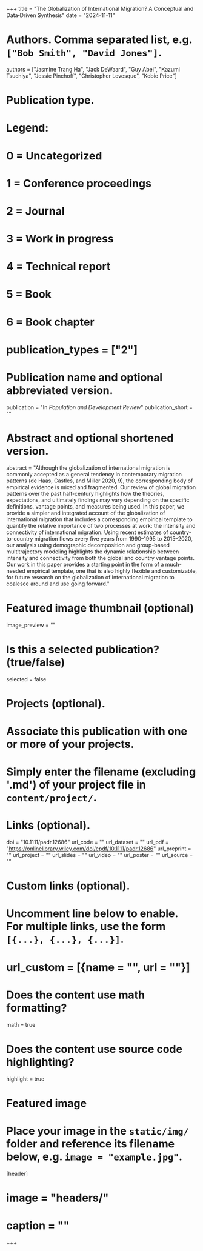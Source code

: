 +++
title = "The Globalization of International Migration? A Conceptual and Data‐Driven Synthesis"
date = "2024-11-11"

# Authors. Comma separated list, e.g. `["Bob Smith", "David Jones"]`.
authors = ["Jasmine Trang Ha", "Jack DeWaard", "Guy Abel", "Kazumi Tsuchiya", "Jessie Pinchoff", "Christopher Levesque", "Kobie Price"]


# Publication type.
# Legend:
# 0 = Uncategorized
# 1 = Conference proceedings
# 2 = Journal
# 3 = Work in progress
# 4 = Technical report
# 5 = Book
# 6 = Book chapter
# publication_types = ["2"]

# Publication name and optional abbreviated version.
publication = "In *Population and Development Review*"
publication_short = ""

# Abstract and optional shortened version.
abstract = "Although the globalization of international migration is commonly accepted as a general tendency in contemporary migration patterns (de Haas, Castles, and Miller 2020, 9), the corresponding body of empirical evidence is mixed and fragmented. Our review of global migration patterns over the past half-century highlights how the theories, expectations, and ultimately findings may vary depending on the specific definitions, vantage points, and measures being used. In this paper, we provide a simpler and integrated account of the globalization of international migration that includes a corresponding empirical template to quantify the relative importance of two processes at work: the intensity and connectivity of international migration. Using recent estimates of country-to-country migration flows every five years from 1990–1995 to 2015–2020, our analysis using demographic decomposition and group-based multitrajectory modeling highlights the dynamic relationship between intensity and connectivity from both the global and country vantage points. Our work in this paper provides a starting point in the form of a much-needed empirical template, one that is also highly flexible and customizable, for future research on the globalization of international migration to coalesce around and use going forward."

# Featured image thumbnail (optional)
image_preview = ""

# Is this a selected publication? (true/false)
selected = false

# Projects (optional).
#   Associate this publication with one or more of your projects.
#   Simply enter the filename (excluding '.md') of your project file in `content/project/`.


# Links (optional).
doi = "10.1111/padr.12686" 
url_code = ""
url_dataset = ""
url_pdf = "https://onlinelibrary.wiley.com/doi/epdf/10.1111/padr.12686"
url_preprint = ""
url_project = ""
url_slides = ""
url_video = ""
url_poster = ""
url_source = ""

# Custom links (optional).
#   Uncomment line below to enable. For multiple links, use the form `[{...}, {...}, {...}]`.
# url_custom = [{name = "", url = ""}]

# Does the content use math formatting?
math = true

# Does the content use source code highlighting?
highlight = true

# Featured image
# Place your image in the `static/img/` folder and reference its filename below, e.g. `image = "example.jpg"`.
[header]
# image = "headers/"
# caption = ""

+++


<div style="display:inline-block; vertical-align:top">
   <div data-doi="10.1111/padr.12686" data-badge-type='medium-donut' class='altmetric-embed' data-hide-no-mentions="true" data-badge-popover='right' ></div>
  </div>
<div style="display: inline-block">
   <div data-doi="10.1111/padr.12686" class="__dimensions_badge_embed__" data-hide-zero-citations="true"></div>
</div>

